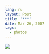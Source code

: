 ```yaml
---
lang: ru
layout: Post
title: '***'
date: Mar 26, 2007
tags:
  - photos
---
```


![](http://wow.sapegin.me/27202r0I2i1E/Sapegin-Artem-20D-2007-03-08-279-7910.jpg)
